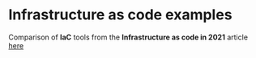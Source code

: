 # Infrastructure as code examples

Comparison of **IaC** tools from the **Infrastructure as code in 2021** article [here](https://dev.to/unosd/infrastructure-as-code-in-2021-3l40)
